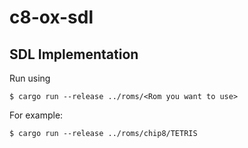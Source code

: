 # c8-ox-sdl

## SDL Implementation

Run using
```
$ cargo run --release ../roms/<Rom you want to use>
```

For example:
```
$ cargo run --release ../roms/chip8/TETRIS
```
